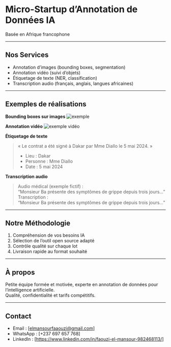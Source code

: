 # Micro-Startup d’Annotation de Données IA  
Basée en Afrique francophone

---

## Nos Services

- Annotation d’images (bounding boxes, segmentation)
- Annotation vidéo (suivi d’objets)
- Étiquetage de texte (NER, classification)
- Transcription audio (français, anglais, langues africaines)

---

## Exemples de réalisations

**Bounding boxes sur images**
![exemple](https://raw.githubusercontent.com/opendatalab-de/awesome-labeling/main/img/bbox_example.jpg)

**Annotation vidéo**
![exemple vidéo](https://cvat.org/static/dfb636efcf9f6d7a0ca75a5c3c5d1f2e/97a89/track.gif)

**Étiquetage de texte**
> « Le contrat a été signé à Dakar par Mme Diallo le 5 mai 2024. »  
> - Lieu : Dakar  
> - Personne : Mme Diallo  
> - Date : 5 mai 2024

**Transcription audio**
> Audio médical (exemple fictif) :  
> “Monsieur Ba présente des symptômes de grippe depuis trois jours…”  
> Transcription :  
> “Monsieur Ba présente des symptômes de grippe depuis trois jours…”

---

## Notre Méthodologie

1. Compréhension de vos besoins IA
2. Sélection de l’outil open source adapté
3. Contrôle qualité sur chaque lot
4. Livraison rapide au format souhaité

---

## À propos

Petite équipe formée et motivée, experte en annotation de données pour l’intelligence artificielle.  
Qualité, confidentialité et tarifs compétitifs.

---

## Contact

- Email : [elmansourfaaouzi@gmail.com]
- WhatsApp : [+237 697 657 768]
- LinkedIn : [https://www.linkedin.com/in/faouzi-el-mansour-982468113/]

